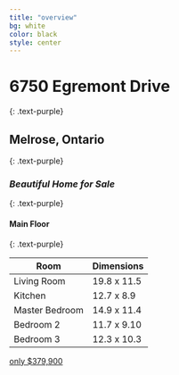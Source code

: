 ```yaml
---
title: "overview"
bg: white
color: black
style: center
---
```


# 6750 Egremont Drive
{: .text-purple}
## Melrose, Ontario
{: .text-purple}
### *Beautiful Home for Sale*
{: .text-purple}

<span class="fa-stack subtlecircle" style="font-size:100px; background:rgba(255,166,0,0.1)">
  <i class="fa fa-circle fa-stack-2x text-white"></i>
  <i class="fa fa-home fa-stack-1x text-orange"></i>
</span>


#### Main Floor
{: .text-purple}
<table>
  <thead>
    <tr>
      <th>Room</th>
      <th>Dimensions</th>
    </tr>
  </thead>
  <tbody>
    <tr>
      <td data-label="Room">Living Room</td>
      <td data-label="Dimensions">19.8 x 11.5</td>
    </tr>
    <tr>
      <td data-label="Room">Kitchen</td>
      <td data-label="Dimensions">12.7 x 8.9</td>
    </tr>
    <tr>
      <td data-label="Room">Master Bedroom</td>
      <td data-label="Dimensions">14.9 x 11.4</td>
    </tr>
    <tr>
      <td data-label="Room">Bedroom 2</td>
       <td data-label="Dimensions">11.7 x 9.10</td>
    </tr>
    <tr>
      <td data-label="Room">Bedroom 3</td>
      <td data-label="Dimensions">12.3 x 10.3</td>
    </tr>
  </tbody>
</table>


<span id="forkongithub">
  <a href="{{ site.source_link }}" class="bg-blue">
    only $379,900
  </a>
</span>
